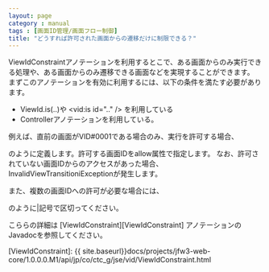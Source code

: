 ```yaml
---
layout: page
category : manual
tags : [画面ID管理/画面フロー制御]
title: "どうすれば許可された画面からの遷移だけに制限できる？"
---
```


ViewIdConstraintアノテーションを利用するとこで、ある画面からのみ実行できる処理や、ある画面からのみ遷移できる画面などを実現することができます。
まずこのアノテーションを有効に利用するには、以下の条件を満たす必要があります。

 - ViewId.is(..)や &lt;vid:is id=".." /&gt; を利用している
 - Controllerアノテーションを利用している。

例えば、直前の画面がVID#0001である場合のみ、実行を許可する場合、

<script src="https://gist.github.com/tetsuya-oikawa/b6c747f3f9be0eb7bb49.js"></script>

のように定義します。許可する画面IDをallow属性で指定します。
なお、許可されていない画面IDからのアクセスがあった場合、InvalidViewTransitioniExceptionが発生します。

また、複数の画面IDへの許可が必要な場合には、

<script src="https://gist.github.com/tetsuya-oikawa/b3405b297db54742a5b4.js"></script>

のように|記号で区切ってください。

こららの詳細は [ViewIdConstraint][ViewIdConstraint] アノテーションのJavadocを参照してください。

[ViewIdConstraint]: {{ site.baseurl}}docs/projects/jfw3-web-core/1.0.0.0.M1/api/jp/co/ctc_g/jse/vid/ViewIdConstraint.html